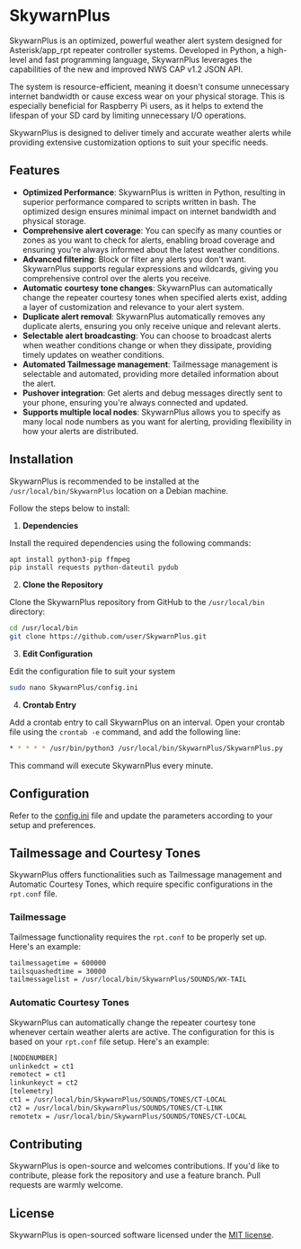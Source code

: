 # SkywarnPlus

SkywarnPlus is an optimized, powerful weather alert system designed for Asterisk/app_rpt repeater controller systems. Developed in Python, a high-level and fast programming language, SkywarnPlus leverages the capabilities of the new and improved NWS CAP v1.2 JSON API. 

The system is resource-efficient, meaning it doesn't consume unnecessary internet bandwidth or cause excess wear on your physical storage. This is especially beneficial for Raspberry Pi users, as it helps to extend the lifespan of your SD card by limiting unnecessary I/O operations. 

SkywarnPlus is designed to deliver timely and accurate weather alerts while providing extensive customization options to suit your specific needs.

## Features

* **Optimized Performance**: SkywarnPlus is written in Python, resulting in superior performance compared to scripts written in bash. The optimized design ensures minimal impact on internet bandwidth and physical storage.
* **Comprehensive alert coverage**: You can specify as many counties or zones as you want to check for alerts, enabling broad coverage and ensuring you're always informed about the latest weather conditions.
* **Advanced filtering**: Block or filter any alerts you don't want. SkywarnPlus supports regular expressions and wildcards, giving you comprehensive control over the alerts you receive.
* **Automatic courtesy tone changes**: SkywarnPlus can automatically change the repeater courtesy tones when specified alerts exist, adding a layer of customization and relevance to your alert system.
* **Duplicate alert removal**: SkywarnPlus automatically removes any duplicate alerts, ensuring you only receive unique and relevant alerts.
* **Selectable alert broadcasting**: You can choose to broadcast alerts when weather conditions change or when they dissipate, providing timely updates on weather conditions.
* **Automated Tailmessage management**: Tailmessage management is selectable and automated, providing more detailed information about the alert.
* **Pushover integration**: Get alerts and debug messages directly sent to your phone, ensuring you're always connected and updated.
* **Supports multiple local nodes**: SkywarnPlus allows you to specify as many local node numbers as you want for alerting, providing flexibility in how your alerts are distributed.

## Installation

SkywarnPlus is recommended to be installed at the `/usr/local/bin/SkywarnPlus` location on a Debian machine.

Follow the steps below to install:

1. **Dependencies**

Install the required dependencies using the following commands:

```bash
apt install python3-pip ffmpeg
pip install requests python-dateutil pydub
```

2. **Clone the Repository**

Clone the SkywarnPlus repository from GitHub to the `/usr/local/bin` directory:

```bash
cd /usr/local/bin
git clone https://github.com/user/SkywarnPlus.git
```
3. **Edit Configuration**

Edit the configuration file to suit your system
```bash
sudo nano SkywarnPlus/config.ini
```

4. **Crontab Entry**

Add a crontab entry to call SkywarnPlus on an interval. Open your crontab file using the `crontab -e` command, and add the following line:

```bash
* * * * * /usr/bin/python3 /usr/local/bin/SkywarnPlus/SkywarnPlus.py
```

This command will execute SkywarnPlus every minute.

## Configuration

Refer to the [config.ini](config.ini) file and update the parameters according to your setup and preferences.

## Tailmessage and Courtesy Tones

SkywarnPlus offers functionalities such as Tailmessage management and Automatic Courtesy Tones, which require specific configurations in the `rpt.conf` file.

### Tailmessage

Tailmessage functionality requires the `rpt.conf` to be properly set up. Here's an example:

```bash
tailmessagetime = 600000
tailsquashedtime = 30000
tailmessagelist = /usr/local/bin/SkywarnPlus/SOUNDS/WX-TAIL
```

### Automatic Courtesy Tones

SkywarnPlus can automatically change the repeater courtesy tone whenever certain weather alerts are active. The configuration for this is based on your `rpt.conf` file setup. Here's an example:

```bash
[NODENUMBER]
unlinkedct = ct1
remotect = ct1
linkunkeyct = ct2
[telemetry]
ct1 = /usr/local/bin/SkywarnPlus/SOUNDS/TONES/CT-LOCAL
ct2 = /usr/local/bin/SkywarnPlus/SOUNDS/TONES/CT-LINK
remotetx = /usr/local/bin/SkywarnPlus/SOUNDS/TONES/CT-LOCAL
```

## Contributing

SkywarnPlus is open-source and welcomes contributions. If you'd like to contribute, please fork the repository and use a feature branch. Pull requests are warmly welcome.

## License

SkywarnPlus is open-sourced software licensed under the [MIT license](LICENSE).
